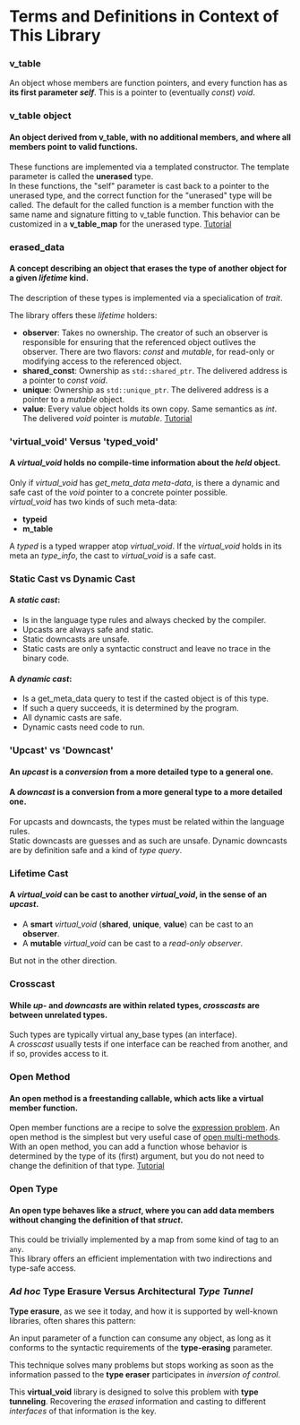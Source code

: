 # Terms and Definitions in Context of This Library

### v_table
An object whose members are function pointers, and every function has as **its first parameter *self***. This is a pointer to (eventually *const*) *void*.

### v_table object
#### An object derived from v_table, with no additional members, and where all members point to valid functions.

These functions are implemented via a templated constructor. The template parameter is called the **unerased** type.  
In these functions, the "self" parameter is cast back to a pointer to the unerased type, and the correct function for the "unerased" type will be called. The default for the called function is a member function with the same name and signature fitting to v_table function. This behavior can be customized in a **v_table_map** for the unerased type. [Tutorial](/tutorials/tutorial__30.md)

### erased_data
#### A concept describing an object that **erases** the **type** of **another** object for a given *lifetime* kind.

The description of these types is implemented via a specialication of *trait*.  

The library offers these *lifetime* holders:
- **observer**: Takes no ownership. The creator of such an observer is responsible for ensuring that the referenced object outlives the observer. There are two flavors: *const* and *mutable*, for read-only or modifying access to the referenced object.
- **shared_const**: Ownership as `std::shared_ptr`. The delivered address is a pointer to *const void*.
- **unique**: Ownership as `std::unique_ptr`. The delivered address is a pointer to a *mutable* object.
- **value**: Every value object holds its own copy. Same semantics as *int*. The delivered *void* pointer is *mutable*. [Tutorial](/tutorials/tutorial___1.md/#t1)


### 'virtual_void' Versus 'typed_void'
#### A *virtual_void* holds no compile-time information about the *held* object.

Only if *virtual_void* has *get_meta_data meta-data*, is there a dynamic and safe cast of the *void* pointer to a concrete pointer possible.  
*virtual_void* has two kinds of such meta-data:
- **typeid**
- **m_table**

A *typed* is a typed wrapper atop *virtual_void*. If the *virtual_void* holds in its meta an *type_info*, the cast to *virtual_void* is a safe cast.

### Static Cast vs Dynamic Cast
#### A *static cast*:
  - Is in the language type rules and always checked by the compiler.
  - Upcasts are always safe and static.
  - Static downcasts are unsafe.
  - Static casts are only a syntactic construct and leave no trace in the binary code.

#### A *dynamic cast*:
  - Is a get_meta_data query to test if the casted object is of this type.
  - If such a query succeeds, it is determined by the program.
  - All dynamic casts are safe.
  - Dynamic casts need code to run.

### 'Upcast' vs 'Downcast'
#### An *upcast* is a *conversion* from a more detailed type to a general one.

#### A *downcast* is a conversion from a more general type to a more detailed one.

For upcasts and downcasts, the types must be related within the language rules.  
Static downcasts are guesses and as such are unsafe. Dynamic downcasts are by definition safe and a kind of *type query*.

### Lifetime Cast
#### A *virtual_void* can be cast to another *virtual_void*, in the sense of an *upcast*.

- A **smart** *virtual_void* (**shared**, **unique**, **value**) can be cast to an **observer**.
- A **mutable** *virtual_void* can be cast to a *read-only observer*.

But not in the other direction.

### Crosscast
#### While *up-* and *downcasts* are within related types, *crosscasts* are between unrelated types.

Such types are typically virtual any_base types (an interface).  
A *crosscast* usually tests if one interface can be reached from another, and if so, provides access to it.

### Open Method
#### An **open method** is a freestanding callable, which acts like a virtual member function.

Open member functions are a recipe to solve the [expression problem]. An open method is the simplest but very useful case of [open multi-methods]. With an open method, you can add a function whose behavior is determined by the type of its (first) argument, but you do not need to change the definition of that type. [Tutorial](/tutorials/tutorial___1.md/#t2)

### Open Type
#### An **open type** behaves like a *struct*, where you can add data members without changing the definition of that *struct*.

This could be trivially implemented by a map from some kind of tag to an `any`.  
This library offers an efficient implementation with two indirections and type-safe access.

### *Ad hoc* Type Erasure Versus Architectural *Type Tunnel*
**Type erasure**, as we see it today, and how it is supported by well-known libraries, often shares this pattern:

An input parameter of a function can consume any object, as long as it conforms to the syntactic requirements of the **type-erasing** parameter.

This technique solves many problems but stops working as soon as the information passed to the **type eraser** participates in *inversion of control*.

This **virtual_void** library is designed to solve this problem with **type tunneling**. Recovering the *erased* information and casting to different *interfaces* of that information is the key.

[expression problem]: https://en.wikipedia.org/wiki/Expression_problem  
[open multi-methods]: https://en.wikipedia.org/wiki/Multiple_dispatch
